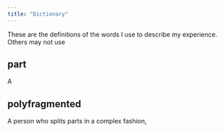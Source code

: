 ```yaml
---
title: "Dictionary"
---
```

These are the definitions of the words I use to describe my experience. Others may not use 


## part
A

## polyfragmented
A person who splits parts in a complex fashion, 


